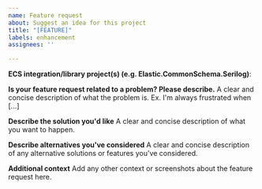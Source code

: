 ```yaml
---
name: Feature request
about: Suggest an idea for this project
title: "[FEATURE]"
labels: enhancement
assignees: ''

---
```


**ECS integration/library project(s) (e.g. Elastic.CommonSchema.Serilog)**:

**Is your feature request related to a problem? Please describe.**
A clear and concise description of what the problem is. Ex. I'm always frustrated when [...]

**Describe the solution you'd like**
A clear and concise description of what you want to happen.

**Describe alternatives you've considered**
A clear and concise description of any alternative solutions or features you've considered.

**Additional context**
Add any other context or screenshots about the feature request here.
